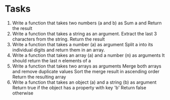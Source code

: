 # Tasks

1. Write a function that takes two numbers (a and b) as Sum a and Return the result
2. Write a function that takes a string as an argument. Extract the last 3 characters from the string. Return the result
3. Write a function that takes a number (a) as argument Split a into its individual digits and return them in an array.
4. Write a function that takes an array (a) and a number (n) as arguments It should return the last n elements of a
5. Write a function that takes two arrays as arguments Merge both arrays and remove duplicate values Sort the merge result in ascending order Return the resulting array
6. Write a function that takes an object (a) and a string (b) as argument Return true if the object has a property with key 'b' Return false otherwise
